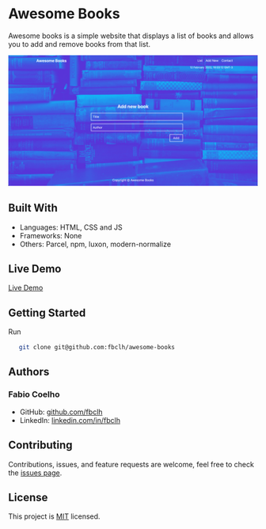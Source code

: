# Awesome Books

Awesome books is a simple website that displays a list of books and allows you to add and remove books from that list.

![screenshot](images/awesome-books.png)

## Built With

- Languages: HTML, CSS and JS
- Frameworks: None
- Others: Parcel, npm, luxon, modern-normalize

## Live Demo

[Live Demo](https://fbclh.github.io/awesome-books/)


## Getting Started

Run
```sh
   git clone git@github.com:fbclh/awesome-books
```
## Authors
### Fabio Coelho

- GitHub: [github.com/fbclh](https://github.com/fbclh)
- LinkedIn: [linkedin.com/in/fbclh](https://www.linkedin.com/in/fbclh)

##  Contributing

Contributions, issues, and feature requests are welcome, feel free to check the [issues page](../../issues/).

## License

This project is [MIT](LICENSE) licensed.
